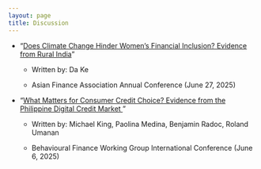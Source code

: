 ```yaml
---
layout: page
title: Discussion
---
```


<!---
My research interests lie in real estate finance, urban economics, and corporate finance.
 My research can also be found in [Google Scholar](https://scholar.google.com/citations?user=yoon09269).
-->

 
- “[Does Climate Change Hinder Women’s Financial Inclusion? Evidence from
Rural India](../assets/pdf/Discussion_Ke_AsianFA.pdf)” 

  - Written by: Da Ke
    
  - Asian Finance Association Annual Conference (June 27, 2025)


- “[What Matters for Consumer Credit Choice? Evidence from the Philippine Digital Credit Market ](../assets/pdf/Discussion_King_et_al_BFWG.pdf)”

  - Written by: Michael King, Paolina Medina, Benjamin Radoc, Roland Umanan
    
  - Behavioural Finance Working Group International Conference (June 6, 2025)
